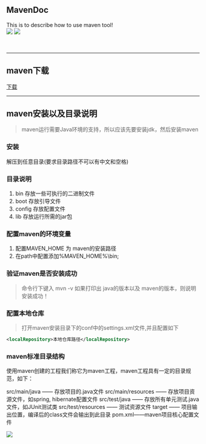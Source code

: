 ## MavenDoc
This is to describe how to use maven tool!
<br />
![](https://camo.githubusercontent.com/3ba433e9aaff8fb8749c3fa980ff5839515057f8/687474703a2f2f70726f677265737365642e696f2f6261722f32383f7469746c653d70726f6772657373)&nbsp;![](https://camo.githubusercontent.com/5d1e2146f2113a6c55a81d131ba112462f24f23c/68747470733a2f2f696d672e736869656c64732e696f2f6769746875622f6c6963656e73652f736976616e5775303232322f48696265726e617465446f632e737667)

<br />

------

## maven下载

<a href="http://maven.apache.org/download.cgi">下载</a>




-------

## maven安装以及目录说明

> maven运行需要Java环境的支持，所以应该先要安装jdk，然后安装maven

### 安装
 解压到任意目录(要求目录路径不可以有中文和空格)

### 目录说明
1. bin 存放一些可执行的二进制文件
2. boot 存放引导文件
3. config 存放配置文件
4. lib 存放运行所需的jar包

### 配置maven的环境变量

1. 配置MAVEN_HOME 为 maven的安装路径
2. 在path中配置添加%MAVEN_HOME%\bin;

### 验证maven是否安装成功
> 命令行下键入 mvn -v 
如果打印出 java的版本以及 maven的版本，则说明安装成功！

### 配置本地仓库
> 打开maven安装目录下的conf中的settings.xml文件,并且配置如下

```XML
<localRepository>本地仓库路径</localRepository>
```

### maven标准目录结构

使用maven创建的工程我们称它为maven工程，maven工程具有一定的目录规范，如下：

src/main/java —— 存放项目的.java文件
src/main/resources —— 存放项目资源文件，如spring, hibernate配置文件
src/test/java —— 存放所有单元测试.java文件，如JUnit测试类
src/test/resources —— 测试资源文件
target —— 项目输出位置，编译后的class文件会输出到此目录
pom.xml——maven项目核心配置文件

![](http://on3w7gc9m.bkt.clouddn.com/QQ%E5%9B%BE%E7%89%8720171116113335.png)



